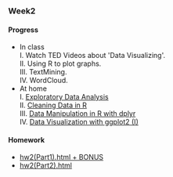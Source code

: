 ### Week2
#### Progress
* In class<br />
I. Watch TED Videos about 'Data Visualizing'.   
II. Using R to plot graphs.   
III. TextMining.    
IV. WordCloud.    
* At home   
I. [Exploratory Data Analysis](https://bourbon0212.github.io/NTU-CS-X/Week2/Exploratory_Data_Analysis.html)   
II. [Cleaning Data in R](https://bourbon0212.github.io/NTU-CS-X/Week2/Cleaning_Data_in_R.html)    
III. [Data Manipulation in R with dplyr](https://bourbon0212.github.io/NTU-CS-X/Week2/Data_Manipulation_in_R_with_dplyr.html)   
IV. [Data Visualization with ggplot2 (I)](https://bourbon0212.github.io/NTU-CS-X/Week2/Data_Visualization_with_ggplot2__Part_1_.html)
#### Homework
* [hw2(Part1).html + BONUS](https://bourbon0212.github.io/NTU-CS-X/Week2/hw2_part1.html)
* [hw2(Part2).html](https://bourbon0212.github.io/NTU-CS-X/Week2/hw2_part2.html)
